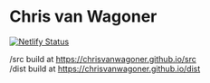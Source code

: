 # Chris van Wagoner

[![Netlify Status](https://api.netlify.com/api/v1/badges/a41b3ff6-ea80-4d3f-a376-d232be58f5ec/deploy-status)](https://app.netlify.com/sites/epic-volhard-7f11ad/deploys)

/src build at https://chrisvanwagoner.github.io/src  
/dist build at https://chrisvanwagoner.github.io/dist  